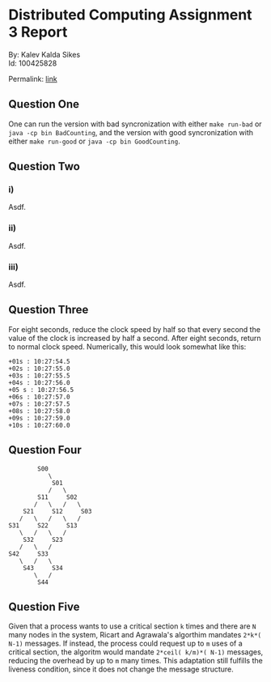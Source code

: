 # Distributed Computing Assignment 3 Report
By: Kalev Kalda Sikes  
Id: 100425828  

Permalink: [link](https://github.com/kiwistrongis/distributed-assign/blob/master/three/report.md)

## Question One
One can run the version with bad syncronization with either `make run-bad` or `java -cp bin BadCounting`, and the version with good syncronization with either `make run-good` or `java -cp bin GoodCounting`.

## Question Two
### i)
Asdf.

### ii)
Asdf.

### iii)
Asdf.

## Question Three
For eight seconds, reduce the clock speed by half so that every second the value of the clock is increased by half a second. After eight seconds, return to normal clock speed. Numerically, this would look somewhat like this:  
```
+01s : 10:27:54.5
+02s : 10:27:55.0
+03s : 10:27:55.5
+04s : 10:27:56.0
+05	s : 10:27:56.5
+06s : 10:27:57.0
+07s : 10:27:57.5
+08s : 10:27:58.0
+09s : 10:27:59.0
+10s : 10:27:60.0
```

## Question Four
```
        S00
           \
            S01
           /   \
        S11     S02
       /   \   /   \
    S21     S12     S03
   /   \   /   \   /
S31     S22     S13
   \   /   \   /
    S32     S23
   /   \   /
S42     S33
   \   /   \
    S43     S34
       \   /
        S44
```

## Question Five
Given that a process wants to use a critical section `k` times and there are `N` many nodes in the system, Ricart and Agrawala's algorthim mandates `2*k*( N-1)` messages. If instead, the process could request up to `m` uses of a critical section, the algoritm would mandate `2*ceil( k/m)*( N-1)` messages, reducing the overhead by up to `m` many times. This adaptation still fulfills the liveness condition, since it does not change the message structure.

